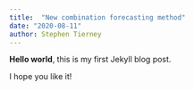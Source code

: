 ```yaml
---
title:  "New combination forecasting method"
date: "2020-08-11"
author: Stephen Tierney
---
```


**Hello world**, this is my first Jekyll blog post.

I hope you like it!